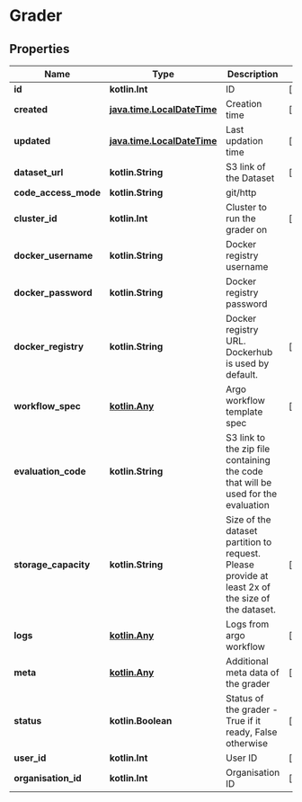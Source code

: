 
# Grader

## Properties
Name | Type | Description | Notes
------------ | ------------- | ------------- | -------------
**id** | **kotlin.Int** | ID |  [optional]
**created** | [**java.time.LocalDateTime**](java.time.LocalDateTime.md) | Creation time |  [optional]
**updated** | [**java.time.LocalDateTime**](java.time.LocalDateTime.md) | Last updation time |  [optional]
**dataset_url** | **kotlin.String** | S3 link of the Dataset |  [optional]
**code_access_mode** | **kotlin.String** | git/http | 
**cluster_id** | **kotlin.Int** | Cluster to run the grader on |  [optional]
**docker_username** | **kotlin.String** | Docker registry username | 
**docker_password** | **kotlin.String** | Docker registry password | 
**docker_registry** | **kotlin.String** | Docker registry URL. Dockerhub is used by default. |  [optional]
**workflow_spec** | [**kotlin.Any**](kotlin.Any.md) | Argo workflow template spec |  [optional]
**evaluation_code** | **kotlin.String** | S3 link to the zip file containing the code that will be used for the evaluation | 
**storage_capacity** | **kotlin.String** | Size of the dataset partition to request. Please provide at least 2x of the size of the dataset. |  [optional]
**logs** | [**kotlin.Any**](kotlin.Any.md) | Logs from argo workflow |  [optional]
**meta** | [**kotlin.Any**](kotlin.Any.md) | Additional meta data of the grader |  [optional]
**status** | **kotlin.Boolean** | Status of the grader - True if it ready, False otherwise |  [optional]
**user_id** | **kotlin.Int** | User ID |  [optional]
**organisation_id** | **kotlin.Int** | Organisation ID |  [optional]



